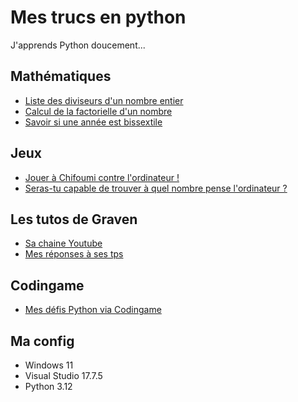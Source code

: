 # Mes trucs en python

J'apprends Python doucement...

## Mathématiques

* [Liste des diviseurs d'un nombre entier](https://github.com/AlexisAmand/python/blob/master/diviseurs.py)
* [Calcul de la factorielle d'un nombre](https://github.com/AlexisAmand/python/blob/master/factorielle.py)
* [Savoir si une année est bissextile](https://github.com/AlexisAmand/python/blob/master/bissextile.py)

## Jeux

* [Jouer à Chifoumi contre l'ordinateur !](https://github.com/AlexisAmand/python/blob/master/chifoumy.py)
* [Seras-tu capable de trouver à quel nombre pense l'ordinateur ?](https://github.com/AlexisAmand/python/blob/master/FindTheNumber.py)

## Les tutos de Graven

* [Sa chaine Youtube](https://www.youtube.com/@Gravenilvectuto)
* [Mes réponses à ses tps](https://github.com/AlexisAmand/python/tree/master/TP%20Graven)

## Codingame

* [Mes défis Python via Codingame](https://github.com/AlexisAmand/Mes-trucs-en-python/tree/master/Codingame)

##  Ma config

* Windows 11
* Visual Studio 17.7.5    
* Python 3.12





